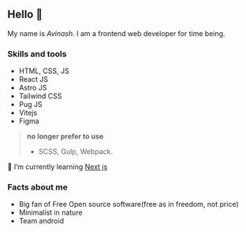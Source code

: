 ## Hello 👋

My name is _Avinash_. I am a frontend web developer for time being.

### Skills and tools

-   HTML, CSS, JS
-   React JS
-   Astro JS
-   Tailwind CSS
-   Pug JS
-   Vitejs
-   Figma

> **no longer prefer to use**
> - SCSS, Gulp, Webpack.

🌱 I’m currently learning [Next js](https://nextjs.org/)

### Facts about me

-   Big fan of Free Open source software(free as in freedom, not price)
-   Minimalist in nature
-   Team android
